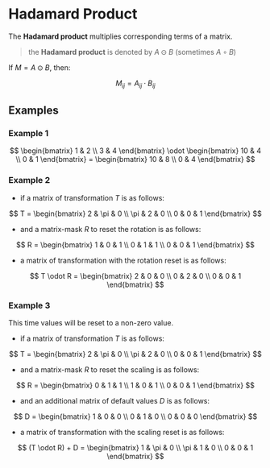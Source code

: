# Hadamard Product

The **Hadamard product** multiplies corresponding terms of a matrix.

> the **Hadamard product** is denoted by $A \odot B$ (sometimes $A \circ B$)

If $M = A \odot B$, then:

$$
M_{ij} = A_{ij} \cdot B_{ij}
$$

## Examples

### Example 1

$$
\begin{bmatrix}
1 & 2
\\
3 & 4
\end{bmatrix} \odot \begin{bmatrix}
10 & 4
\\
0 & 1
\end{bmatrix} = \begin{bmatrix}
10 & 8
\\
0 & 4
\end{bmatrix}
$$

### Example 2

- if a matrix of transformation $T$ is as follows:

$$
T = \begin{bmatrix}
2 & \pi & 0
\\
\pi & 2 & 0
\\
0 & 0 & 1
\end{bmatrix}
$$

- and a matrix-mask $R$ to reset the rotation is as follows:

$$
R = \begin{bmatrix}
1 & 0 & 1
\\
0 & 1 & 1
\\
0 & 0 & 1
\end{bmatrix}
$$

- a matrix of transformation with the rotation reset is as follows:

$$
T \odot R = \begin{bmatrix}
2 & 0 & 0
\\
0 & 2 & 0
\\
0 & 0 & 1
\end{bmatrix}
$$

### Example 3

This time values will be reset to a non-zero value.

- if a matrix of transformation $T$ is as follows:

$$
T = \begin{bmatrix}
2 & \pi & 0
\\
\pi & 2 & 0
\\
0 & 0 & 1
\end{bmatrix}
$$

- and a matrix-mask $R$ to reset the scaling is as follows:

$$
R = \begin{bmatrix}
0 & 1 & 1
\\
1 & 0 & 1
\\
0 & 0 & 1
\end{bmatrix}
$$

- and an additional matrix of default values $D$ is as follows:

$$
D = \begin{bmatrix}
1 & 0 & 0
\\
0 & 1 & 0
\\
0 & 0 & 0
\end{bmatrix}
$$

- a matrix of transformation with the scaling reset is as follows:

$$
(T \odot R) + D  = \begin{bmatrix}
1 & \pi & 0
\\
\pi & 1 & 0
\\
0 & 0 & 1
\end{bmatrix}
$$
